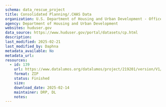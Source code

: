 ```yaml
---
schema: data_rescue_project 
title: Consolidated Planning/.CHAS Data
organization: U.S. Department of Housing and Urban Development - Office of Policy Development and Research
agency: Department of Housing and Urban Development
websites: huduser.gov
data_source: https://www.huduser.gov/portal/datasets/cp.html
description: 
last_modified: 2025-02-21
last_modified_by: Daphna
metadata_available: No
metadata_url: 
resources:
  - id: 139
    url: https://www.datalumos.org/datalumos/project/219201/version/V1/view
    format: ZIP
    status: Finished
    size: 
    download_date: 2025-02-14
    maintainer: DRP, DL
    notes: 
---
```

